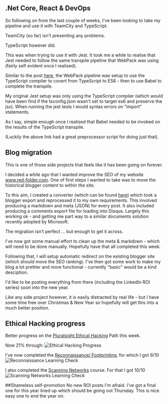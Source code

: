 ## .Net Core, React & DevOps
So following on from the last couple of weeks, I've been looking to take my pipeline and use it with TeamCity and TypeScript.

TeamCity (so far) isn't presenting any problems.

TypeScript however did.

This was when trying to use it with Jest.  It took me a while to realise that Jest needed to follow the same transpile pipeline that WebPack was using (fairly self evident once I realised).

Similar to the post [here](https://github.com/facebook/jest/issues/1466), the WebPack pipeline was setup to use the TypeScript compiler to covert from TypeScript to ES6 - then to use Babel to complete the transpile.

My original Jest setup was only using the TypeScript compiler (which would have been find if the tsconfig.json wasn't set to target es6 and preserve the jsx).  When running the jest tests I would syntax errors on "import" statements.

As I say, simple enough once I realised that Babel needed to be invoked on the results of the TypeScript transpile.

(Luckily the above link had a great preprocessor script for doing just that). 

## Blog migration
This is one of those side projects that feels like it has been going on forever.

I decided a while ago that I wanted improve the SEO of my website www.red-folder.com.  One of first steps I wanted to take was to move the historical blogger content to within the site.

To this aim, I created a converter (which can be found [here](https://github.com/Red-Folder/BloggerTransformer)) which took a blogger export and reprocessed it to my own requirements.  This involved producing a markdown and meta (JSON) for every post.  It also included producing a comments export file for loading into Disqus.  Largely this working ok - and getting me part way to a similar documents solution recently adopted by Microsoft.

The migration isn't perfect ... but enough to get it across.

I've now got some manual effort to clean up the meta & markdown - which will need to be done manually.  Hopefully have that all completed this week.

Following that, I will setup automatic redirect on the existing blogger site (which should move the SEO ranking).  I've then got some work to make my blog a lot prettier and more functional - currently "basic" would be a kind desciption.

I'd like to be posting everything from there (including the LinkedIn ROI series) soon into the new year.

Like any side project however, it is easily distracted by real life - but I have some time free over Christmas & New Year so hopefully will get this into a much better position.

## Ethical Hacking progress
Better progress on the [Pluralsight Ethical Hacking](https://app.pluralsight.com/paths/certificate/ethical-hacking) Path this week.

Now 21% through:
![Ethical Hacking Progress](/media/blog/rfc-weekly-19th-December-2016/PluralsightEHPath.PNG)

I've now completed the [Reconnaissance/ Footprinting](https://app.pluralsight.com/library/courses/ethical-hacking-reconnaissance-footprinting), for which I got 9/10
![Reconnaissance Learning Check](/media/blog/rfc-weekly-19th-December-2016/Recon-LearningCheck.PNG)

I also completed the [Scanning Networks](https://app.pluralsight.com/library/courses/ethical-hacking-scanning-networks/table-of-contents) course.  For that I got 10/10
![Scanning Networks Learning Check](/media/blog/rfc-weekly-19th-December-2016/Scanning-LearningCheck.PNG)

##Shameless self-promotion
No new ROI posts I'm afraid.  I've got a final one for this year lined up which should be going out Thursday.  This is nice easy one to end the year on.
